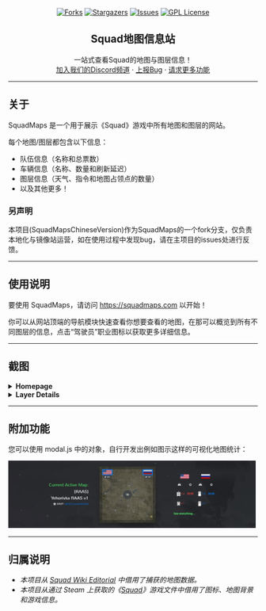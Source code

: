 
<div align="center">

[![Forks][forks-shield]][forks-url]
[![Stargazers][stars-shield]][stars-url]
[![Issues][issues-shield]][issues-url]
[![GPL License][license-shield]][license-url]


  <h2>Squad地图信息站</h2>

  <p>
    一站式查看Squad的地图与图层信息！
    <br />
    <a href="https://discord.mahto.id/">加入我们的Discord频道</a>
    ·
    <a href="https://github.com/mahtoid/SquadMaps/issues/new?assignees=&labels=bug&template=bug-report.yml">上报Bug</a>
    ·
    <a href="https://github.com/mahtoid/SquadMaps/issues/new?assignees=&labels=enhancement&template=feature-request.yml">请求更多功能</a>
  </p>
</div>


---
## 关于
SquadMaps 是一个用于展示《Squad》游戏中所有地图和图层的网站。


每个地图/图层都包含以下信息：
- 队伍信息（名称和总票数）
- 车辆信息（名称、数量和刷新延迟）
- 图层信息（天气、指令和地图占领点的数量）
- 以及其他更多！

### 另声明
本项目(SquadMapsChineseVersion)作为SquadMaps的一个fork分支，仅负责本地化与镜像站运营，如在使用过程中发现bug，请在主项目的issues处进行反馈。

---
## 使用说明
要使用 SquadMaps，请访问 https://squadmaps.com 以开始！

你可以从网站顶端的导航模块快速查看你想要查看的地图，在那可以概览到所有不同图层的信息，点击“驾驶员”职业图标以获取更多详细信息。

---
## 截图

<details><summary><b>Homepage</b></summary>
<img src="https://raw.githubusercontent.com/mahtoid/SquadMaps/master/img/screenshots/squadmaps_homepage.png">
</details>
<details><summary><b>Layer Details</b></summary>
    <img src="https://raw.githubusercontent.com/mahtoid/SquadMaps/master/img/screenshots/squadmaps_details.png">
</details>

---
## 附加功能
您可以使用 modal.js 中的对象，自行开发出例如图示这样的可视化地图统计：

<img src="img/screenshots/example_1.jpg" alt="Logo" width="500"/>

---
## 归属说明


- *本项目从 [Squad Wiki Editorial](https://github.com/Squad-Wiki-Editorial/squad-wiki-pipeline-map-data) 中借用了捕获的地图数据。*
- *本项目从通过 Steam 上获取的《[Squad](https://joinsquad.com)》游戏文件中借用了图标、地图背景和游戏信息。*

<!-- LINK DUMP -->
[language-dom]: https://img.shields.io/github/languages/top/mahtoid/SquadMaps?style=for-the-badge
[forks-shield]: https://img.shields.io/github/forks/mahtoid/SquadMaps?style=for-the-badge
[forks-url]: https://github.com/mahtoid/SquadMaps/
[stars-shield]: https://img.shields.io/github/stars/mahtoid/SquadMaps?style=for-the-badge
[stars-url]: https://github.com/mahtoid/SquadMaps/stargazers
[issues-shield]: https://img.shields.io/github/issues/mahtoid/SquadMaps?style=for-the-badge
[issues-url]: https://github.com/mahtoid/SquadMaps/issues
[license-shield]: https://img.shields.io/github/license/mahtoid/SquadMaps?style=for-the-badge
[license-url]: https://github.com/mahtoid/SquadMaps/blob/master/LICENSE
[github-url]: https://github.com/mahtoid/SquadMaps/
